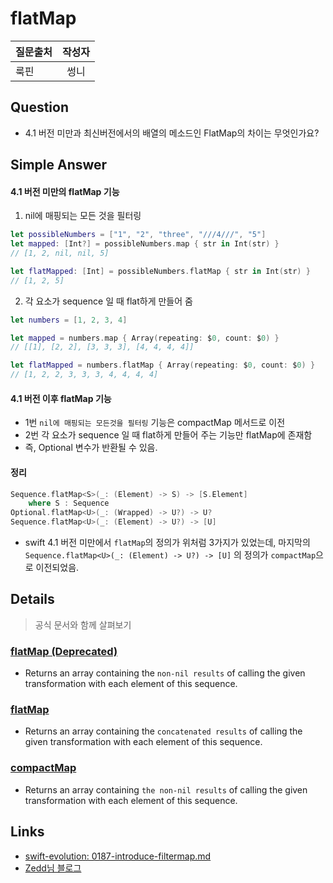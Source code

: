 # flatMap

| 질문출처 | 작성자 |
| :------- | :----: |
| 룩핀     |  썽니  |

## Question

- 4.1 버전 미만과 최신버전에서의 배열의 메소드인 FlatMap의 차이는 무엇인가요?

## Simple Answer

#### 4.1 버전 미만의 flatMap 기능

1. nil에 매핑되는 모든 것을 필터링

```swift
let possibleNumbers = ["1", "2", "three", "///4///", "5"]
let mapped: [Int?] = possibleNumbers.map { str in Int(str) }
// [1, 2, nil, nil, 5]

let flatMapped: [Int] = possibleNumbers.flatMap { str in Int(str) }
// [1, 2, 5]
```

2. 각 요소가 sequence 일 때 flat하게 만들어 줌

```swift
let numbers = [1, 2, 3, 4]

let mapped = numbers.map { Array(repeating: $0, count: $0) }
// [[1], [2, 2], [3, 3, 3], [4, 4, 4, 4]]

let flatMapped = numbers.flatMap { Array(repeating: $0, count: $0) }
// [1, 2, 2, 3, 3, 3, 4, 4, 4, 4]
```

#### 4.1 버전 이후 flatMap 기능

- 1번 `nil에 매핑되는 모든것을 필터링` 기능은 compactMap 메서드로 이전
- 2번 각 요소가 sequence 일 때 flat하게 만들어 주는 기능만 flatMap에 존재함
- 즉, Optional 변수가 반환될 수 있음.

#### 정리

```swift
Sequence.flatMap<S>(_: (Element) -> S) -> [S.Element]
    where S : Sequence
Optional.flatMap<U>(_: (Wrapped) -> U?) -> U?
Sequence.flatMap<U>(_: (Element) -> U?) -> [U]
```

- swift 4.1 버전 미만에서 `flatMap`의 정의가 위처럼 3가지가 있었는데, 마지막의 `Sequence.flatMap<U>(_: (Element) -> U?) -> [U]` 의 정의가 `compactMap`으로 이전되었음.

## Details

> 공식 문서와 함께 살펴보기

### [flatMap (Deprecated)](https://developer.apple.com/documentation/swift/sequence/2907182-flatmap)

- Returns an array containing the `non-nil results` of calling the given transformation with each element of this sequence.

### [flatMap](https://developer.apple.com/documentation/swift/sequence/2905332-flatmap)

- Returns an array containing the `concatenated results` of calling the given transformation with each element of this sequence.

### [compactMap](https://developer.apple.com/documentation/swift/sequence/2950916-compactmap)

- Returns an array containing `the non-nil results` of calling the given transformation with each element of this sequence.

## Links

- [swift-evolution: 0187-introduce-filtermap.md](https://github.com/apple/swift-evolution/blob/master/proposals/0187-introduce-filtermap.md)
- [Zedd님 블로그](https://zeddios.tistory.com/448)
